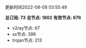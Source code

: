 更新时间2022-08-08 03:55:49

**总订阅: 73**
**总节点: 1802**
**有效节点: 676**
- v2ray节点: 67
- ss节点: 396
- trojan节点: 213
